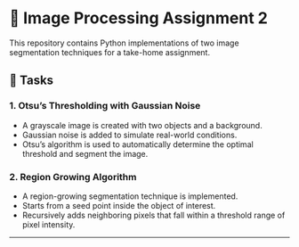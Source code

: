 # 🧠 Image Processing Assignment 2

This repository contains Python implementations of two image segmentation techniques for a take-home assignment.

## 📌 Tasks

### 1. **Otsu’s Thresholding with Gaussian Noise**
- A grayscale image is created with two objects and a background.
- Gaussian noise is added to simulate real-world conditions.
- Otsu’s algorithm is used to automatically determine the optimal threshold and segment the image.

### 2. **Region Growing Algorithm**
- A region-growing segmentation technique is implemented.
- Starts from a seed point inside the object of interest.
- Recursively adds neighboring pixels that fall within a threshold range of pixel intensity.

---



